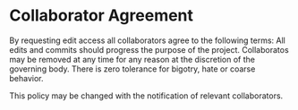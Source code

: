 # Collaborator Agreement

By requesting edit access all collaborators agree to the following terms:
All edits and commits should progress the purpose of the project. 
Collaboratos may be removed at any time for any reason at the discretion of the governing body. 
There is zero tolerance for bigotry, hate or coarse behavior. 

This policy may be changed with the notification of relevant collaborators. 
